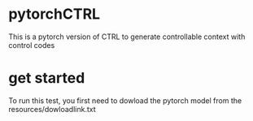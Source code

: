 # pytorchCTRL
This is a pytorch version of CTRL  to generate controllable context with  control codes

# get started
To run this test, you first need to dowload the pytorch model from the resources/dowloadlink.txt
